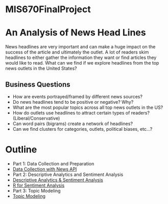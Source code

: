 # MIS670FinalProject
# An Analysis of News Head Lines

News headlines are very important and can make a huge impact on the success of the article and ultimately the outlet. A lot of readers skim headlines to either gather the information they want or find articles they would like to read. What can we find if we explore headlines from the top news outlets in the United States? 

## Business Questions
* How are events portrayed/framed by different news sources?
* Do news headlines tend to be positive or negative? Why?
* What are the most popular topics across all top news outlets in the US?
* How do outlets use headlines to attract certain types of readers? (Liberal/Conservative)
* Can word pairs (bigrams) create a network of headlines?
* Can we find clusters for categories, outlets, political biases, etc...?

# Outline
* Part 1: Data Collection and Preparation
 *  <a href="https://github.com/nminshew5/MIS670FinalProject/blob/master/Minshew_N_Final_Project_Part1.ipynb" title="Data Collection with News API"> Data Collection with News API </a>
* Part 2: Descriptive Analytics and Sentiment Analysis
 * <a href="https://github.com/nminshew5/MIS670FinalProject/blob/master/Minshew_N_Final_Project_Part2_DescriptiveAnalytics%26Sentiment.ipynb" title="Descriptive Analytics & Sentiment Analysis"> Descriptive Analytics & Sentiment Analysis </a>
  * <a href="https://cdn.rawgit.com/nminshew5/MIS670FinalProject/e2a2c1d4/MIS670FinalProject_Seniment_RNotebook.html" title="R for Sentiment Analysis">R for Sentiment Analysis</a>
* Part 3: Topic Modeling
 * <a href="https://github.com/nminshew5/MIS670FinalProject/blob/master/Minshew_N_Final_Project_Part3_%20TopicModeling.ipynb" title="Topic Modeling">Topic Modeling</a>

